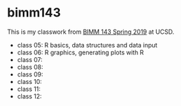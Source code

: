 # bimm143

This is my classwork from [BIMM 143 Spring 2019](https://bioboot.github.io/bimm143_S19/lectures/#10) at UCSD.

- class 05: R basics, data structures and data input
- class 06: R graphics, generating plots with R
- class 07:
- class 08:
- class 09:
- class 10:
- class 11:
- class 12:




